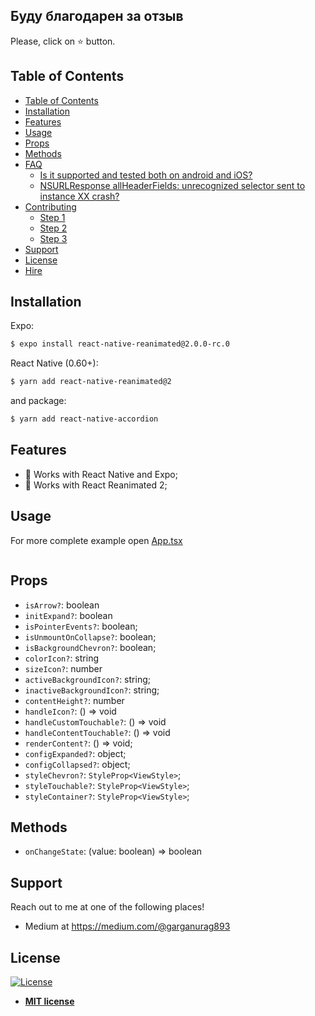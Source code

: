 ## Буду благодарен за отзыв
<p>Please, click on ⭐ button.</p>


## Table of Contents

- [Table of Contents](#table-of-contents)
- [Installation](#installation)
- [Features](#features)
- [Usage](#usage)
- [Props](#props)
- [Methods](#methods)
- [FAQ](#faq)
  - [Is it supported and tested both on android and iOS?](#is-it-supported-and-tested-both-on-android-and-ios)
  - [NSURLResponse allHeaderFields: unrecognized selector sent to instance XX crash?](#nsurlresponse-allheaderfields-unrecognized-selector-sent-to-instance-xx-crash)
- [Contributing](#contributing)
  - [Step 1](#step-1)
  - [Step 2](#step-2)
  - [Step 3](#step-3)
- [Support](#support)
- [License](#license)
- [Hire](#hire)

## Installation

<p>Expo:</p>

```bash
$ expo install react-native-reanimated@2.0.0-rc.0
```


<p>React Native (0.60+):</p>


```bash
$ yarn add react-native-reanimated@2
```
and package:

```bash
$ yarn add react-native-accordion
```

## Features

- 📲 Works with React Native and Expo;
- 📲 Works with React Reanimated 2;

## Usage

For more complete example open [App.tsx](https://github.com/garganurag893/react-native-phone-number-input/blob/master/example/App.tsx)

```tsx

```

## Props

- `isArrow?`: boolean
- `initExpand?`: boolean
- `isPointerEvents?`: boolean;
- `isUnmountOnCollapse?`: boolean;
- `isBackgroundChevron?`: boolean;
- `colorIcon?`: string
- `sizeIcon?`: number
- `activeBackgroundIcon?`: string;
- `inactiveBackgroundIcon?`: string;
- `contentHeight?`:  number
- `handleIcon?`:  () => void
- `handleCustomTouchable?`:  () => void
- `handleContentTouchable?`:  () => void
- `renderContent?`:  () => void;
- `configExpanded?`: object;
- `configCollapsed?`: object;
- `styleChevron?`: `StyleProp<ViewStyle>`;
- `styleTouchable?`: `StyleProp<ViewStyle>`;
- `styleContainer?`: `StyleProp<ViewStyle>`;

## Methods

- `onChangeState`: (value: boolean) => boolean


## Support

Reach out to me at one of the following places!

- Medium at <a href="https://medium.com/@garganurag893" target="_blank">https://medium.com/@garganurag893 </a>


## License

[![License](http://img.shields.io/:license-mit-blue.svg?style=flat-square)](http://badges.mit-license.org)

- **[MIT license](http://opensource.org/licenses/mit-license.php)**

[react-native-country-picker-modal]: https://github.com/xcarpentier/react-native-country-picker-modal

